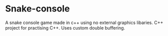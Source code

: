 # Snake-console
A snake console game made in c++ using no external graphics libaries.
C++ project for practising C++. Uses custom double buffering.

